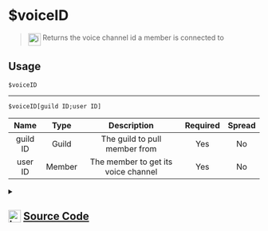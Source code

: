 # $voiceID
> <img align="top" src="https://upload.wikimedia.org/wikipedia/commons/thumb/e/e4/Infobox_info_icon.svg/160px-Infobox_info_icon.svg.png?20150409153300" alt="image" width="25" height="auto"> Returns the voice channel id a member is connected to
## Usage
```
$voiceID
```
---
```
$voiceID[guild ID;user ID]
```
| Name | Type | Description | Required | Spread
| :---: | :---: | :---: | :---: | :---: |
guild ID | Guild | The guild to pull member from | Yes | No
user ID | Member | The member to get its voice channel | Yes | No
<details>
<summary>
    
## <img align="top" src="https://cdn4.iconfinder.com/data/icons/iconsimple-logotypes/512/github-512.png" alt="image" width="25" height="auto">  [Source Code](https://github.com/tryforge/ForgeScript-V2/blob/main/src/native/voiceID.ts)
    
</summary>
    
```ts
import { ArgType, NativeFunction, Return } from "../structures"

export default new NativeFunction({
    name: "$voiceID",
    version: "1.0.3",
    description: "Returns the voice channel id a member is connected to",
    unwrap: true,
    brackets: false,
    args: [
        {
            name: "guild ID",
            description: "The guild to pull member from",
            required: true,
            rest: false,
            type: ArgType.Guild,
        },
        {
            name: "user ID",
            description: "The member to get its voice channel",
            rest: false,
            type: ArgType.Member,
            pointer: 0,
            required: true,
        },
    ],
    execute(ctx, [g, m]) {
        m ??= ctx.member!
        return Return.success(m?.voice.channelId)
    },
})

```
    
</details>